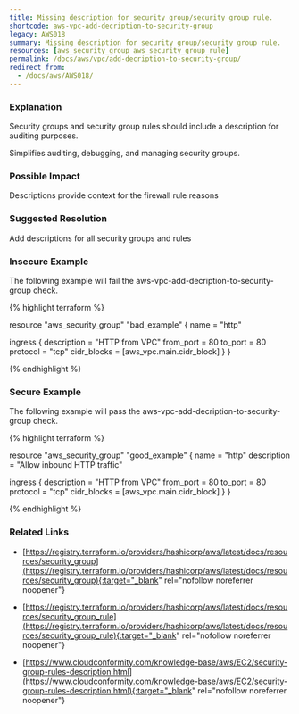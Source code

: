 ```yaml
---
title: Missing description for security group/security group rule.
shortcode: aws-vpc-add-decription-to-security-group
legacy: AWS018
summary: Missing description for security group/security group rule. 
resources: [aws_security_group aws_security_group_rule] 
permalink: /docs/aws/vpc/add-decription-to-security-group/
redirect_from: 
  - /docs/aws/AWS018/
---
```


### Explanation


Security groups and security group rules should include a description for auditing purposes.

Simplifies auditing, debugging, and managing security groups.


### Possible Impact
Descriptions provide context for the firewall rule reasons

### Suggested Resolution
Add descriptions for all security groups and rules


### Insecure Example

The following example will fail the aws-vpc-add-decription-to-security-group check.

{% highlight terraform %}

resource "aws_security_group" "bad_example" {
  name        = "http"

  ingress {
    description = "HTTP from VPC"
    from_port   = 80
    to_port     = 80
    protocol    = "tcp"
    cidr_blocks = [aws_vpc.main.cidr_block]
  }
}

{% endhighlight %}



### Secure Example

The following example will pass the aws-vpc-add-decription-to-security-group check.

{% highlight terraform %}

resource "aws_security_group" "good_example" {
  name        = "http"
  description = "Allow inbound HTTP traffic"

  ingress {
    description = "HTTP from VPC"
    from_port   = 80
    to_port     = 80
    protocol    = "tcp"
    cidr_blocks = [aws_vpc.main.cidr_block]
  }
}

{% endhighlight %}



### Related Links


- [https://registry.terraform.io/providers/hashicorp/aws/latest/docs/resources/security_group](https://registry.terraform.io/providers/hashicorp/aws/latest/docs/resources/security_group){:target="_blank" rel="nofollow noreferrer noopener"}

- [https://registry.terraform.io/providers/hashicorp/aws/latest/docs/resources/security_group_rule](https://registry.terraform.io/providers/hashicorp/aws/latest/docs/resources/security_group_rule){:target="_blank" rel="nofollow noreferrer noopener"}

- [https://www.cloudconformity.com/knowledge-base/aws/EC2/security-group-rules-description.html](https://www.cloudconformity.com/knowledge-base/aws/EC2/security-group-rules-description.html){:target="_blank" rel="nofollow noreferrer noopener"}


